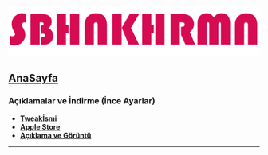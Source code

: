 ![download](https://github.com/sbhnkhrmn/sbhnkhrmn.github.io/raw/master/ikonlar/ReadMe2_Sbhnkhrmn.png)

## [**AnaSayfa**](https://sbhnkhrmn.github.io/) 
### Açıklamalar ve İndirme (İnce Ayarlar)
* [**Tweakİsmi**](https://github.com/sbhnkhrmn/sbhnkhrmn.github.io/raw/master/)
* [**Apple Store**]()
* [**Açıklama ve Görüntü**]()
________________________